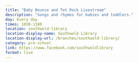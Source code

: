 ```yaml
---
title: "Baby Bounce and Tot Rock Livestream"
description: "Songs and rhymes for babies and toddlers."
day: Every day
times: 1030-1100
location: southwold-library
location-display-name: Southwold Library
location-display-url: /branches/southwold-library/
category: pre-school
link: https://www.facebook.com/southwoldlibrary
format: live
---
```

